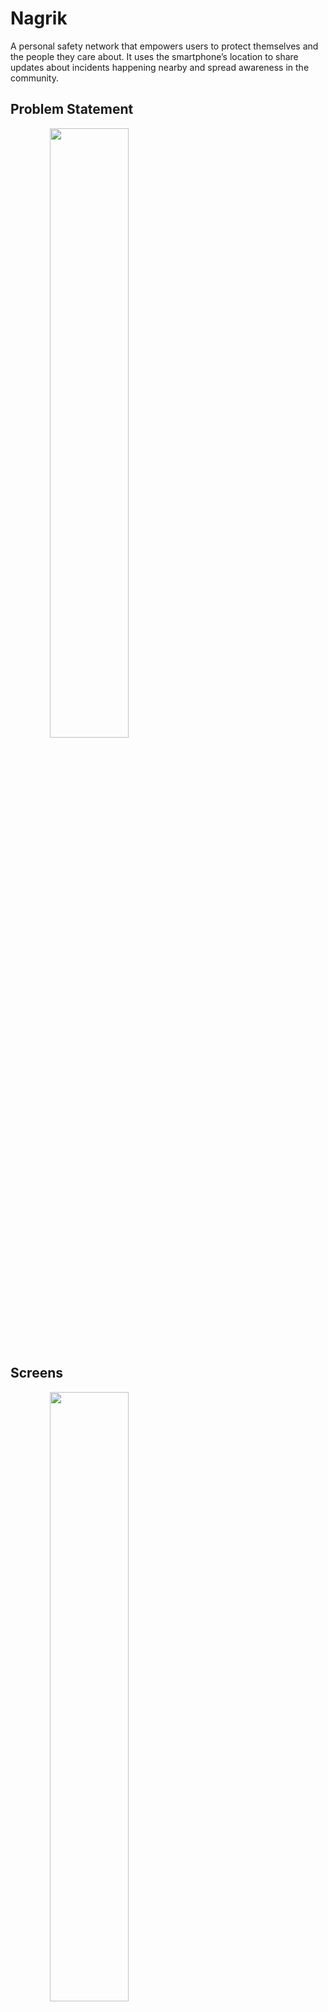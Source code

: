 # Nagrik
A personal safety network that empowers users to protect themselves and the people they care about. 
It uses the smartphone’s location to share updates about incidents happening nearby and spread awareness in the community.

## Problem Statement

<image src="/public/Problem.png" width="50%" style="text-align:center">
  
## Screens

<image src="/public/HomeScreen.png" width="50%" style="text-align:center">
<image src="/public/UserAuth.png" width="50%" style="text-align:center">
<image src="/public/CreatePostScreen.png" width="50%" style="text-align:center">
<image src="/public/DetailedPostScreen.png" width="50%" style="text-align:center">
<image src="/public/ProfileScreen.png" width="50%" style="text-align:center">

## Technology Stack

<image src="/public/TechStack.png" width="50%" style="text-align:center">